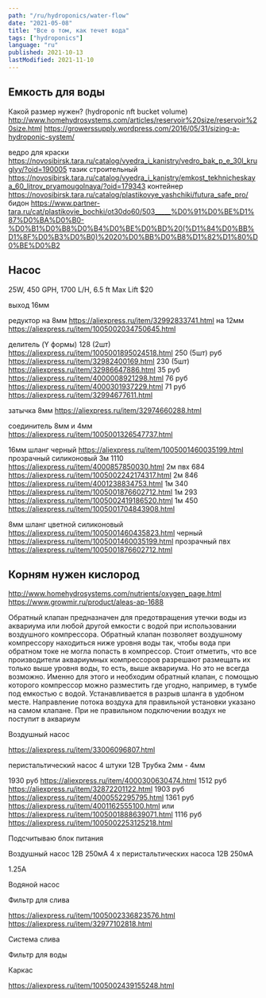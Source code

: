 ```yaml
---
path: "/ru/hydroponics/water-flow"
date: "2021-05-08"
title: "Все о том, как течет вода"
tags: ["hydroponics"]
language: "ru"
published: 2021-10-13
lastModified: 2021-11-10
---
```


## Емкость для воды

Какой размер нужен? (hydroponic nft bucket volume)
http://www.homehydrosystems.com/articles/reservoir%20size/reservoir%20size.html
https://growerssupply.wordpress.com/2016/05/31/sizing-a-hydroponic-system/

ведро для краски https://novosibirsk.tara.ru/catalog/vyedra_i_kanistry/vedro_bak_p_e_30l_kruglyy/?oid=190005
тазик строительный https://novosibirsk.tara.ru/catalog/vyedra_i_kanistry/emkost_tekhnicheskaya_60_litrov_pryamougolnaya/?oid=179343
контейнер https://novosibirsk.tara.ru/catalog/plastikovye_yashchiki/futura_safe_pro/
бидон https://www.partner-tara.ru/cat/plastikovie_bochki/ot30do60/503_____%D0%91%D0%BE%D1%87%D0%BA%D0%B0-%D0%B1%D0%B8%D0%B4%D0%BE%D0%BD%20(%D1%84%D0%BB%D1%8F%D0%B3%D0%B0)%2020%D0%BB%D0%B8%D1%82%D1%80%D0%BE%D0%B2

## Насос 

25W, 450 GPH, 1700 L/H, 6.5 ft Max Lift $20

выход 16мм

редуктор на 8мм https://aliexpress.ru/item/32992833741.html
на 12мм https://aliexpress.ru/item/1005002034750645.html

делитель (Y формы)
128 (2шт) https://aliexpress.ru/item/1005001895024518.html
250 (5шт) руб https://aliexpress.ru/item/32982400169.html
230 (5шт) https://aliexpress.ru/item/32986647886.html
35 руб https://aliexpress.ru/item/4000008921298.html
76 руб https://aliexpress.ru/item/4000301937229.html
71 руб https://aliexpress.ru/item/32994677611.html

затычка 8мм https://aliexpress.ru/item/32974660288.html

соединитель 8мм и 4мм https://aliexpress.ru/item/1005001326547737.html

16мм шланг
черный https://aliexpress.ru/item/1005001460035199.html
прозрачный силиконовый
3м 1110 https://aliexpress.ru/item/4000857850030.html
2м пвх 684 https://aliexpress.ru/item/1005002242174317.html
2м 846 https://aliexpress.ru/item/4001238834753.html
1м 340 https://aliexpress.ru/item/1005001876602712.html
1м 293 https://aliexpress.ru/item/1005002419186520.html
1м 450 https://aliexpress.ru/item/1005001704843908.html


8мм шланг
цветной силиконовый https://aliexpress.ru/item/1005001460435823.html
черный https://aliexpress.ru/item/1005001460035199.html
прозрачный пвх https://aliexpress.ru/item/1005001876602712.html


## Корням нужен кислород

http://www.homehydrosystems.com/nutrients/oxygen_page.html
https://www.growmir.ru/product/aleas-ap-1688

Обратный клапан предназначен для предотвращения утечки воды из аквариума или любой другой емкости с водой при использовании воздушного компрессора. Обратный клапан  позволяет воздушному компрессору находиться ниже уровня воды так, чтобы вода при обратном токе не могла попасть в компрессор.
Стоит отметить, что все производители аквариумных компрессоров разрешают размещать их только выше уровня воды, то есть, выше аквариума. Но это не всегда возможно. Именно для этого и необходим обратный клапан, с помощью которого компрессор можно разместить где угодно, например, в тумбе под емкостью с водой.
Устанавливается в разрыв шланга в удобном месте. Направление потока воздуха для правильной установки указано на самом клапане. При не правильном подключении воздух не поступит в аквариум


Воздушный насос

https://aliexpress.ru/item/33006096807.html

перистальтический насос
4 штуки
12В
Трубка 2мм - 4мм

1930 руб https://aliexpress.ru/item/4000300630474.html
1512 руб https://aliexpress.ru/item/32872201122.html
1903 руб https://aliexpress.ru/item/4000552295795.html
1361 руб https://aliexpress.ru/item/4001162555100.html или https://aliexpress.ru/item/1005001888639071.html
1116 руб https://aliexpress.ru/item/1005002253125218.html


Подсчитываю блок питания

Воздушный насос 12В 250мА
4 х перистальтических насоса 12В 250мА

1.25А

Водяной насос


Фильтр для слива

https://aliexpress.ru/item/1005002336823576.html
https://aliexpress.ru/item/32977102818.html

Система слива

Фильтр для воды

Каркас

https://aliexpress.ru/item/1005002439155248.html
